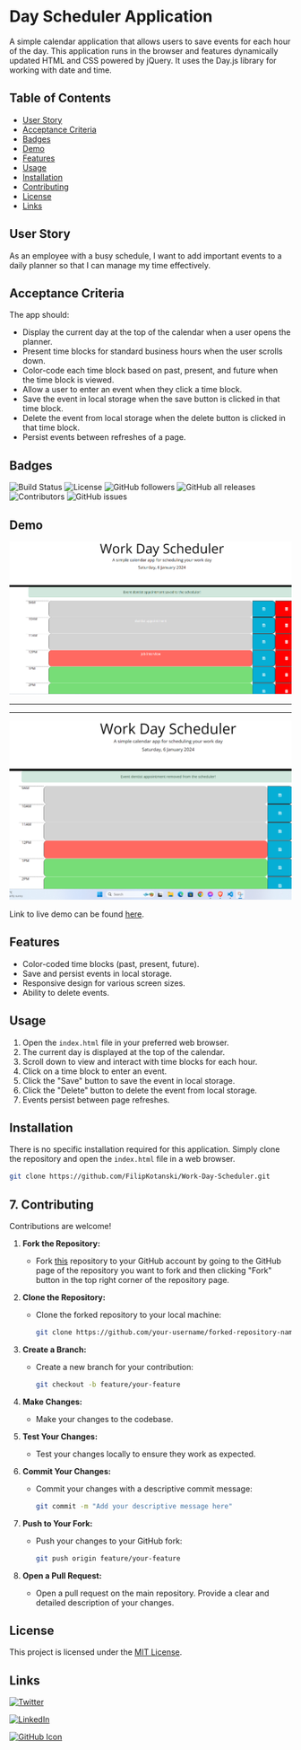 # Day Scheduler Application

A simple calendar application that allows users to save events for each hour of the day. This application runs in the browser and features dynamically updated HTML and CSS powered by jQuery. It uses the Day.js library for working with date and time.

## Table of Contents
- [User Story](#user-story)
- [Acceptance Criteria](#acceptance-criteria)
- [Badges](#badges)
- [Demo](#demo)
- [Features](#features)
- [Usage](#usage)
- [Installation](#installation)
- [Contributing](#contributing)
- [License](#license)
- [Links](#links)

## User Story

As an employee with a busy schedule, I want to add important events to a daily planner so that I can manage my time effectively.

## Acceptance Criteria

The app should:
- Display the current day at the top of the calendar when a user opens the planner.
- Present time blocks for standard business hours when the user scrolls down.
- Color-code each time block based on past, present, and future when the time block is viewed.
- Allow a user to enter an event when they click a time block.
- Save the event in local storage when the save button is clicked in that time block.
- Delete the event from local storage when the delete button is clicked in that time block.
- Persist events between refreshes of a page.

## Badges

![Build Status](https://img.shields.io/badge/build-passing-brightgreen.svg)
![License](https://img.shields.io/badge/license-MIT-green.svg)
![GitHub followers](https://img.shields.io/github/followers/FilipKotanski)
![GitHub all releases](https://img.shields.io/github/downloads/FilipKotanski/Work-Day-Scheduler/total)
![Contributors](https://img.shields.io/github/contributors/FilipKotanski/Work-Day-Scheduler.svg)
![GitHub issues](https://img.shields.io/github/issues/FilipKotanski/Work-Day-Scheduler)

## Demo

[![saved message](./images/work_day_scheduler_saved.png)](https://filipkotanski.github.io/Work-Day-Scheduler)

---
---

[![deleted message](./images/work_day_scheduler_deleted.png)](https://filipkotanski.github.io/Work-Day-Scheduler)

Link to live demo can be found [here](https://filipkotanski.github.io/Work-Day-Scheduler).

## Features

- Color-coded time blocks (past, present, future).
- Save and persist events in local storage.
- Responsive design for various screen sizes.
- Ability to delete events.

## Usage

1. Open the `index.html` file in your preferred web browser.
2. The current day is displayed at the top of the calendar.
3. Scroll down to view and interact with time blocks for each hour.
4. Click on a time block to enter an event.
5. Click the "Save" button to save the event in local storage.
6. Click the "Delete" button to delete the event from local storage.
7. Events persist between page refreshes.

## Installation

There is no specific installation required for this application. Simply clone the repository and open the `index.html` file in a web browser.

```bash
git clone https://github.com/FilipKotanski/Work-Day-Scheduler.git
```

## 7. Contributing

  Contributions are welcome! 

1. **Fork the Repository:**
   - Fork [this]() repository to your GitHub account by going to the GitHub page of the repository you want to fork
   and then clicking "Fork" button in the top right corner of the repository page.

2. **Clone the Repository:**
   - Clone the forked repository to your local machine:
     ```bash
     git clone https://github.com/your-username/forked-repository-name.git
     ```

3. **Create a Branch:**
   - Create a new branch for your contribution:
     ```bash
     git checkout -b feature/your-feature
     ```

4. **Make Changes:**
   - Make your changes to the codebase.

5. **Test Your Changes:**
   - Test your changes locally to ensure they work as expected.

6. **Commit Your Changes:**
   - Commit your changes with a descriptive commit message:
     ```bash
     git commit -m "Add your descriptive message here"
     ```

7. **Push to Your Fork:**
   - Push your changes to your GitHub fork:
     ```bash
     git push origin feature/your-feature
     ```

8. **Open a Pull Request:**
   - Open a pull request on the main repository. Provide a clear and detailed description of your changes.

##  License

  This project is licensed under the [MIT License](https://opensource.org/licenses/MIT).

## Links

  [![Twitter](https://img.icons8.com/color/48/000000/twitter.png)](https://twitter.com/Filip_Kotanski)

  [![LinkedIn](https://img.icons8.com/color/48/000000/linkedin.png)](https://www.linkedin.com/in/filip-kotanski-9275252a5/)

  [![GitHub Icon](https://img.icons8.com/color/48/000000/github.png)](https://github.com/FilipKotanski)
